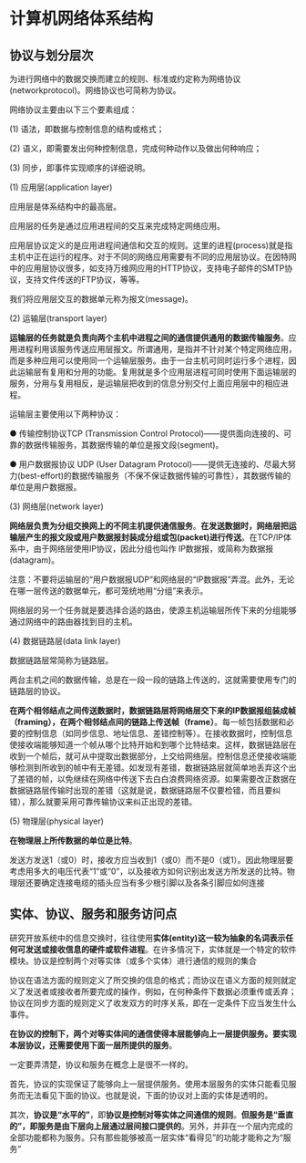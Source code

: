 # 计算机网络体系结构
## 协议与划分层次
为进行网络中的数据交换而建立的规则、标准或约定称为网络协议(networkprotocol)。网络协议也可简称为协议。

网络协议主要由以下三个要素组成：

(1) 语法，即数据与控制信息的结构或格式；

(2) 语义，即需要发出何种控制信息，完成何种动作以及做出何种响应；

(3) 同步，即事件实现顺序的详细说明。

(1) 应用层(application layer)

应用层是体系结构中的最高层。

应用层的任务是通过应用进程间的交互来完成特定网络应用。

应用层协议定义的是应用进程间通信和交互的规则。这里的进程(process)就是指主机中正在运行的程序。对于不同的网络应用需要有不同的应用层协议。在因特网中的应用层协议很多，如支持万维网应用的HTTP协议，支持电子邮件的SMTP协议，支持文件传送的FTP协议，等等。

我们将应用层交互的数据单元称为报文(message)。

(2) 运输层(transport layer)

**运输层的任务就是负责向两个主机中进程之间的通信提供通用的数据传输服务**。应用进程利用该服务传送应用层报文。所谓通用，是指并不针对某个特定网络应用，而是多种应用可以使用同一个运输层服务。由于一台主机可同时运行多个进程，因此运输层有复用和分用的功能。复用就是多个应用层进程可同时使用下面运输层的服务，分用与复用相反，是运输层把收到的信息分别交付上面应用层中的相应进程。

运输层主要使用以下两种协议：

● 传输控制协议TCP (Transmission Control Protocol)——提供面向连接的、可靠的数据传输服务，其数据传输的单位是报文段(segment)。

● 用户数据报协议 UDP (User Datagram Protocol)——提供无连接的、尽最大努力(best-effort)的数据传输服务（不保不保证数据传输的可靠性），其数据传输的单位是用户数据报。

(3) 网络层(network layer)

**网络层负责为分组交换网上的不同主机提供通信服务**。**在发送数据时，网络层把运输层产生的报文段或用户数据报封装成分组或包(packet)进行传送**。在TCP/IP体系中，由于网络层使用IP协议，因此分组也叫作 IP数据报，或简称为数据报(datagram)。

注意：不要将运输层的“用户数据报UDP”和网络层的“IP数据报”弄混。此外，无论在哪一层传送的数据单元，都可笼统地用“分组”来表示。

网络层的另一个任务就是要选择合适的路由，使源主机运输层所传下来的分组能够通过网络中的路由器找到目的主机。

(4) 数据链路层(data link layer)

数据链路层常简称为链路层。

两台主机之间的数据传输，总是在一段一段的链路上传送的，这就需要使用专门的链路层的协议。

**在两个相邻结点之间传送数据时，数据链路层将网络层交下来的IP数据报组装成帧（framing），在两个相邻结点间的链路上传送帧（frame）**。每一帧包括数据和必要的控制信息（如同步信息、地址信息、差错控制等）。在接收数据时，控制信息使接收端能够知道一个帧从哪个比特开始和到哪个比特结束。这样，数据链路层在收到一个帧后，就可从中提取出数据部分，上交给网络层。控制信息还使接收端能够检测到所收到的帧中有无差错。如发现有差错，数据链路层就简单地丢弃这个出了差错的帧，以免继续在网络中传送下去白白浪费网络资源。如果需要改正数据在数据链路层传输时出现的差错（这就是说，数据链路层不仅要检错，而且要纠错），那么就要采用可靠传输协议来纠正出现的差错。

(5) 物理层(physical layer)

**在物理层上所传数据的单位是比特**。

发送方发送1（或0）时，接收方应当收到1（或0）而不是0（或1）。因此物理层要考虑用多大的电压代表“1”或“0”，以及接收方如何识别出发送方所发送的比特。物理层还要确定连接电缆的插头应当有多少根引脚以及各条引脚应如何连接

## 实体、协议、服务和服务访问点

研究开放系统中的信息交换时，往往使用**实体(entity)这一较为抽象的名词表示任何可发送或接收信息的硬件或软件进程**。在许多情况下，实体就是一个特定的软件模块。协议是控制两个对等实体（或多个实体）进行通信的规则的集合

协议在语法方面的规则定义了所交换的信息的格式；而协议在语义方面的规则就定义了发送者或接收者所要完成的操作，例如，在何种条件下数据必须重传或丢弃；协议在同步方面的规则定义了收发双方的时序关系，即在一定条件下应当发生什么事件。

**在协议的控制下，两个对等实体间的通信使得本层能够向上一层提供服务。要实现本层协议，还需要使用下面一层所提供的服务**。

一定要弄清楚，协议和服务在概念上是很不一样的。

首先，协议的实现保证了能够向上一层提供服务。使用本层服务的实体只能看见服务而无法看见下面的协议。也就是说，下面的协议对上面的实体是透明的。

其次，**协议是“水平的”**，即**协议是控制对等实体之间通信的规则**。**但服务是“垂直的”，即服务是由下层向上层通过层间接口提供的**。另外，并非在一个层内完成的全部功能都称为服务。只有那些能够被高一层实体“看得见”的功能才能称之为“服务”


